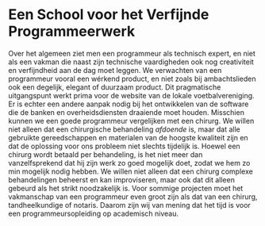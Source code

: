 Een School voor het Verfijnde Programmeerwerk
=============================================

Over het algemeen ziet men een programmeur als technisch expert, 
en niet als een vakman die naast zijn technische vaardigheden 
ook nog creativiteit en verfijndheid aan de dag moet leggen. 
We verwachten van een programmeur vooral een wérkend product, 
en niet zoals bij ambachtslieden ook een degelijk, elegant of 
duurzaam product. 
Dit pragmatische uitgangspunt werkt prima voor de website van 
de lokale voetbalvereniging. 
Er is echter een andere aanpak nodig bij het ontwikkelen van 
de software die de banken en overheidsdiensten draaiende moet houden. 
Misschien kunnen we een goede programmeur vergelijken met een chirurg. 
We willen niet alleen dat een chirurgische behandeling *afdoende* is, 
maar dat alle gebruikte gereedschappen en materialen van de hoogste 
kwaliteit zijn en dat de oplossing voor ons probleem niet slechts 
tijdelijk is. 
Hoewel een chirurg wordt betaald per behandeling, is het niet meer dan 
vanzelfsprekend dat hij zijn werk zo goed mogelijk doet, zodat 
we hem zo min mogelijk nodig hebben. 
We willen niet alleen dat een chirurg complexe behandelingen beheerst 
en kan improviseren, maar ook dat dit alleen gebeurd als het strikt 
noodzakelijk is. 
Voor sommige projecten moet het vakmanschap van een programmeur even 
groot zijn als dat van een chirurg, tandheelkundige of notaris. 
Daarom zijn wij van mening dat het tijd is voor een 
programmeursopleiding op academisch niveau.

